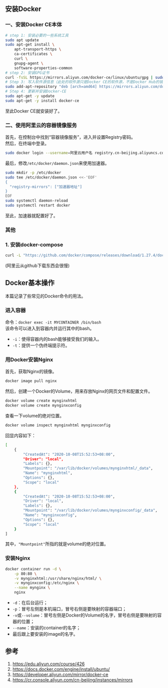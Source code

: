 ## 安装Docker

### 一、安装Docker CE本体

````bash
# step 1: 安装必要的一些系统工具
sudo apt update
sudo apt-get install \
    apt-transport-https \
    ca-certificates \
    curl \
    gnupg-agent \
    software-properties-common
# step 2: 安装GPG证书
curl -fsSL https://mirrors.aliyun.com/docker-ce/linux/ubuntu/gpg | sudo apt-key add -
# Step 3: 写入软件源信息（此处的软件源只是Docker CE的软件源，不是Docker Hub的镜像）
sudo add-apt-repository "deb [arch=amd64] https://mirrors.aliyun.com/docker-ce/linux/ubuntu $(lsb_release -cs) stable"
# Step 4: 更新并安装Docker-CE
sudo apt-get -y update
sudo apt-get -y install docker-ce
````

至此Docker CE就安装好了。

### 二、使用阿里云的容器镜像服务

首先，在控制台中找到“容器镜像服务”，进入并设置Registry密码。  
然后，在终端中登录。  

````bash
sudo docker login --username=阿里云用户名 registry.cn-beijing.aliyuncs.com
````

最后，修改``/etc/docker/daemon.json``来使用加速器。

````bash
sudo mkdir -p /etc/docker
sudo tee /etc/docker/daemon.json <<-'EOF'
{
  "registry-mirrors": ["加速器地址"]
}
EOF
sudo systemctl daemon-reload
sudo systemctl restart docker
````

至此，加速器就配置好了。

### 其他

### 1. 安装docker-compose

````bash
curl -L "https://github.com/docker/compose/releases/download/1.27.4/docker-compose-`uname -s`-`uname -m`" > /usr/local/bin/docker-compose
````

(阿里云从github下载东西会很慢)

## Docker基本操作

本篇记录了些常见的Docker命令的用法。

### 进入容器

命令：``docker exec -it MYCONTAINER /bin/bash``  
该命令可以进入到容器内并运行其中的bash。  

- ``-i``：使得容器内的bash能够接受我们的输入。
- ``-t``：提供一个伪终端提示符。

### 用Docker安装Nginx

首先，获取Nginx的镜像。

````bash
docker image pull nginx
````

然后，创建一个Docker的Volume，用来存放Nginx的网页文件和配置文件。

````bash
docker volume create mynginxhtml
docker volume create mynginxconfig
````

查看一下volume的绝对位置。

````bash
docker volume inspect mynginxhtml mynginxconfig
````

回显内容如下：

````bash
[
    {
        "CreatedAt": "2020-10-08T15:52:53+08:00",
        "Driver": "local",
        "Labels": {},
        "Mountpoint": "/var/lib/docker/volumes/mynginxhtml/_data",
        "Name": "mynginxhtml",
        "Options": {},
        "Scope": "local"
    },
    {
        "CreatedAt": "2020-10-08T15:52:53+08:00",
        "Driver": "local",
        "Labels": {},
        "Mountpoint": "/var/lib/docker/volumes/mynginxconfig/_data",
        "Name": "mynginxconfig",
        "Options": {},
        "Scope": "local"
    }
]
````

其中，``"Mountpoint"``所指的就是volume的绝对位置。

### 安装Nginx

````bash
docker container run -d \
    -p 80:80 \
    -v mynginxhtml:/usr/share/nginx/html/ \
    -v mynginxconfig:/etc/nginx \
    --name mynginx \
    nginx
````

- ``-d``：在后台运行；
- ``-p``：冒号左侧是本机端口，冒号右侧是要映射的容器端口；
- ``-v``或``--volume``：冒号左侧是Docker的Volume的名字，冒号右侧是要映射的容器的位置；
- ``--name``：安装的container的名字；
- 最后跟上要安装的image的名字。


## 参考

1. <https://edu.aliyun.com/course/426>
2. <https://docs.docker.com/engine/install/ubuntu/>
3. <https://developer.aliyun.com/mirror/docker-ce>
4. <https://cr.console.aliyun.com/cn-beijing/instances/mirrors>
